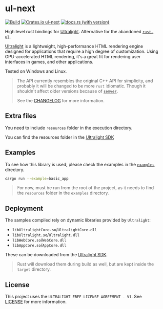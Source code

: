 # ul-next

[![Build](https://github.com/Amjad50/ul-next/actions/workflows/ci.yml/badge.svg)](https://github.com/Amjad50/ul-next/actions/workflows/ci.yml)
[![Crates.io ul-next](https://img.shields.io/crates/v/ul-next)](https://crates.io/crates/ul-next)
[![docs.rs (with version)](https://img.shields.io/docsrs/ul-next/latest)](https://docs.rs/ul-next)


High level rust bindings for [Ultralight]. Alternative for the abandoned [`rust-ul`].

[Ultralight] is a lightweight, high-performance HTML rendering engine designed for applications that require a high degree of customization. Using GPU-accelerated HTML rendering, it's a great fit for rendering user interfaces in games, and other applications.

Tested on Windows and Linux.

> The API currently resembles the original C++ API for simplicity, and probably it will be changed to be more `rust` idiomatic.
> Though it shouldn't affect older versions because of [`semver`](https://semver.org/).
>
> See the [CHANGELOG](./CHANGELOG.md) for more information.

## Extra files

You need to include `resources` folder in the execution directory.

You can find the resources folder in the [Ultralight SDK]

## Examples

To see how this library is used, please check the examples in the [`examples`](./examples/) directory.

```sh
cargo run --example=basic_app
```

> For now, must be run from the root of the project, as it needs to find the `resources` folder in the `examples` directory.

## Deployment

The samples compiled rely on dynamic libraries provided by `Ultralight`:
- `libUltralightCore.so`/`UltralightCore.dll`
- `libUltralight.so`/`Ultralight.dll`
- `libWebCore.so`/`WebCore.dll`
- `libAppCore.so`/`AppCore.dll`

These can be downloaded from the [Ultralight SDK].

> Rust will download them during build as well, but are kept inside the `target` directory.

## License
This project uses the `ULTRALIGHT FREE LICENSE AGREEMENT - V1`. See [LICENSE](./LICENSE.txt) for more information.


[`rust-ul`]: https://github.com/psychonautwiki/rust-ul
[Ultralight]: https://ultralig.ht
[Ultralight SDK]: https://github.com/ultralight-ux/Ultralight/releases/latest